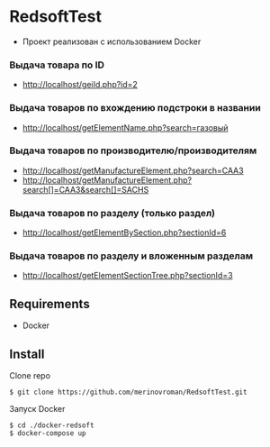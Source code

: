 # RedsoftTest

* Проект реализован с использованием Docker



### Выдача товара по ID
* <http://localhost/geiId.php?id=2>

### Выдача товаров по вхождению подстроки в названии
* <http://localhost/getElementName.php?search=газовый>

### Выдача товаров по производителю/производителям
* <http://localhost/getManufactureElement.php?search=СААЗ>
* <http://localhost/getManufactureElement.php?search[]=СААЗ&search[]=SACHS>

### Выдача товаров по разделу (только раздел)
* <http://localhost/getElementBySection.php?sectionId=6>

### Выдача товаров по разделу и вложенным разделам
* <http://localhost/getElementSectionTree.php?sectionId=3>

## Requirements
* Docker

## Install

Clone repo

```
$ git clone https://github.com/merinovroman/RedsoftTest.git
```

Запуск Docker
```
$ cd ./docker-redsoft
$ docker-compose up
```
